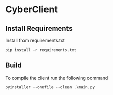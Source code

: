 # CyberClient

## Install Requirements
Install from requirements.txt
```commandline
pip install -r requirements.txt
```

## Build
To compile the client run the following command
```commandline
pyinstaller --onefile --clean .\main.py
```